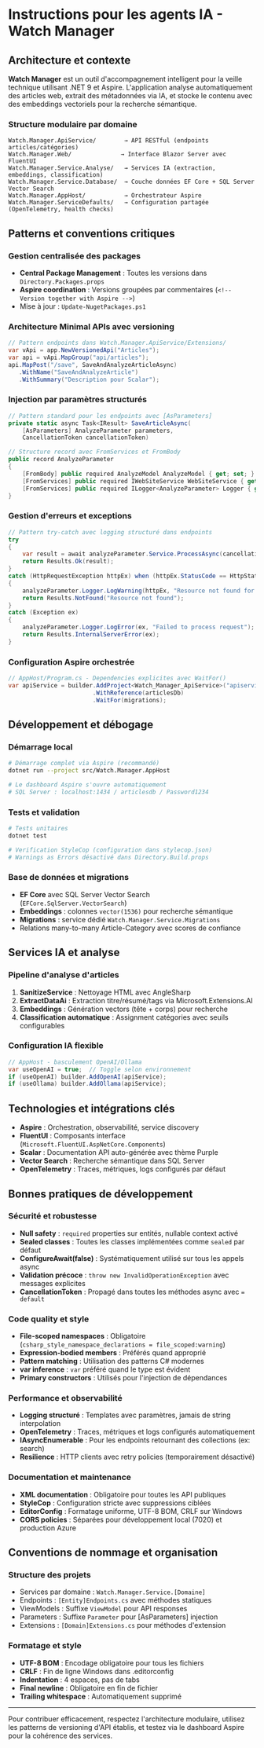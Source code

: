 # Instructions pour les agents IA - Watch Manager

## Architecture et contexte

**Watch Manager** est un outil d'accompagnement intelligent pour la veille technique utilisant .NET 9 et Aspire. L'application analyse automatiquement des articles web, extrait des métadonnées via IA, et stocke le contenu avec des embeddings vectoriels pour la recherche sémantique.

### Structure modulaire par domaine

```
Watch.Manager.ApiService/        → API RESTful (endpoints articles/catégories)
Watch.Manager.Web/              → Interface Blazor Server avec FluentUI
Watch.Manager.Service.Analyse/   → Services IA (extraction, embeddings, classification)
Watch.Manager.Service.Database/  → Couche données EF Core + SQL Server Vector Search
Watch.Manager.AppHost/           → Orchestrateur Aspire
Watch.Manager.ServiceDefaults/   → Configuration partagée (OpenTelemetry, health checks)
```

## Patterns et conventions critiques

### Gestion centralisée des packages
- **Central Package Management** : Toutes les versions dans `Directory.Packages.props`
- **Aspire coordination** : Versions groupées par commentaires (`<!-- Version together with Aspire -->`)
- Mise à jour : `Update-NugetPackages.ps1`

### Architecture Minimal APIs avec versioning
```csharp
// Pattern endpoints dans Watch.Manager.ApiService/Extensions/
var vApi = app.NewVersionedApi("Articles");
var api = vApi.MapGroup("api/articles");
api.MapPost("/save", SaveAndAnalyzeArticleAsync)
   .WithName("SaveAndAnalyzeArticle")
   .WithSummary("Description pour Scalar");
```

### Injection par paramètres structurés
```csharp
// Pattern standard pour les endpoints avec [AsParameters]
private static async Task<IResult> SaveArticleAsync(
    [AsParameters] AnalyzeParameter parameters,
    CancellationToken cancellationToken)

// Structure record avec FromServices et FromBody
public record AnalyzeParameter
{
    [FromBody] public required AnalyzeModel AnalyzeModel { get; set; }
    [FromServices] public required IWebSiteService WebSiteService { get; set; }
    [FromServices] public required ILogger<AnalyzeParameter> Logger { get; set; }
}
```

### Gestion d'erreurs et exceptions
```csharp
// Pattern try-catch avec logging structuré dans endpoints
try
{
    var result = await analyzeParameter.Service.ProcessAsync(cancellationToken).ConfigureAwait(false);
    return Results.Ok(result);
}
catch (HttpRequestException httpEx) when (httpEx.StatusCode == HttpStatusCode.NotFound)
{
    analyzeParameter.Logger.LogWarning(httpEx, "Resource not found for {Url}", url);
    return Results.NotFound("Resource not found");
}
catch (Exception ex)
{
    analyzeParameter.Logger.LogError(ex, "Failed to process request");
    return Results.InternalServerError(ex);
}
```

### Configuration Aspire orchestrée
```csharp
// AppHost/Program.cs - Dependencies explicites avec WaitFor()
var apiService = builder.AddProject<Watch_Manager_ApiService>("apiservice")
                        .WithReference(articlesDb)
                        .WaitFor(migrations);
```

## Développement et débogage

### Démarrage local
```bash
# Démarrage complet via Aspire (recommandé)
dotnet run --project src/Watch.Manager.AppHost

# Le dashboard Aspire s'ouvre automatiquement
# SQL Server : localhost:1434 / articlesdb / Password1234
```

### Tests et validation
```bash
# Tests unitaires
dotnet test

# Verification StyleCop (configuration dans stylecop.json)
# Warnings as Errors désactivé dans Directory.Build.props
```

### Base de données et migrations
- **EF Core** avec SQL Server Vector Search (`EFCore.SqlServer.VectorSearch`)
- **Embeddings** : colonnes `vector(1536)` pour recherche sémantique
- **Migrations** : service dédié `Watch.Manager.Service.Migrations`
- Relations many-to-many Article-Category avec scores de confiance

## Services IA et analyse

### Pipeline d'analyse d'articles
1. **SanitizeService** : Nettoyage HTML avec AngleSharp
2. **ExtractDataAi** : Extraction titre/résumé/tags via Microsoft.Extensions.AI
3. **Embeddings** : Génération vectors (tête + corps) pour recherche
4. **Classification automatique** : Assignment catégories avec seuils configurables

### Configuration IA flexible
```csharp
// AppHost - basculement OpenAI/Ollama
var useOpenAI = true;  // Toggle selon environnement
if (useOpenAI) builder.AddOpenAI(apiService);
if (useOllama) builder.AddOllama(apiService);
```

## Technologies et intégrations clés

- **Aspire** : Orchestration, observabilité, service discovery
- **FluentUI** : Composants interface (`Microsoft.FluentUI.AspNetCore.Components`)
- **Scalar** : Documentation API auto-générée avec thème Purple
- **Vector Search** : Recherche sémantique dans SQL Server
- **OpenTelemetry** : Traces, métriques, logs configurés par défaut

## Bonnes pratiques de développement

### Sécurité et robustesse
- **Null safety** : `required` properties sur entités, nullable context activé
- **Sealed classes** : Toutes les classes implémentées comme `sealed` par défaut
- **ConfigureAwait(false)** : Systématiquement utilisé sur tous les appels async
- **Validation précoce** : `throw new InvalidOperationException` avec messages explicites
- **CancellationToken** : Propagé dans toutes les méthodes async avec `= default`

### Code quality et style
- **File-scoped namespaces** : Obligatoire (`csharp_style_namespace_declarations = file_scoped:warning`)
- **Expression-bodied members** : Préférés quand approprié
- **Pattern matching** : Utilisation des patterns C# modernes
- **var inference** : `var` préféré quand le type est évident
- **Primary constructors** : Utilisés pour l'injection de dépendances

### Performance et observabilité
- **Logging structuré** : Templates avec paramètres, jamais de string interpolation
- **OpenTelemetry** : Traces, métriques et logs configurés automatiquement
- **IAsyncEnumerable** : Pour les endpoints retournant des collections (ex: search)
- **Resilience** : HTTP clients avec retry policies (temporairement désactivé)

### Documentation et maintenance
- **XML documentation** : Obligatoire pour toutes les API publiques
- **StyleCop** : Configuration stricte avec suppressions ciblées
- **EditorConfig** : Formatage uniforme, UTF-8 BOM, CRLF sur Windows
- **CORS policies** : Séparées pour développement local (7020) et production Azure

## Conventions de nommage et organisation

### Structure des projets
- Services par domaine : `Watch.Manager.Service.[Domaine]`
- Endpoints : `[Entity]Endpoints.cs` avec méthodes statiques
- ViewModels : Suffixe `ViewModel` pour API responses
- Parameters : Suffixe `Parameter` pour [AsParameters] injection
- Extensions : `[Domain]Extensions.cs` pour méthodes d'extension

### Formatage et style
- **UTF-8 BOM** : Encodage obligatoire pour tous les fichiers
- **CRLF** : Fin de ligne Windows dans .editorconfig
- **Indentation** : 4 espaces, pas de tabs
- **Final newline** : Obligatoire en fin de fichier
- **Trailing whitespace** : Automatiquement supprimé

---

Pour contribuer efficacement, respectez l'architecture modulaire, utilisez les patterns de versioning d'API établis, et testez via le dashboard Aspire pour la cohérence des services.
